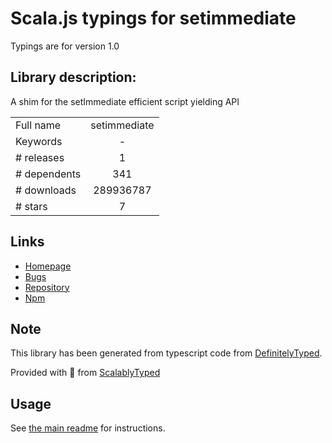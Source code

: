 
# Scala.js typings for setimmediate

Typings are for version 1.0

## Library description:
A shim for the setImmediate efficient script yielding API

|                    |                 |
| ------------------ | :-------------: |
| Full name          | setimmediate |
| Keywords           | - |
| # releases         | 1 |
| # dependents       | 341 |
| # downloads        | 289936787 |
| # stars            | 7 |

## Links
- [Homepage](https://github.com/yuzujs/setImmediate#readme)
- [Bugs](https://github.com/yuzujs/setImmediate/issues)
- [Repository](https://github.com/yuzujs/setImmediate)
- [Npm](https://www.npmjs.com/package/setimmediate)
    


## Note
This library has been generated from typescript code from [DefinitelyTyped](https://definitelytyped.org).

Provided with :purple_heart: from [ScalablyTyped](https://github.com/oyvindberg/ScalablyTyped)

## Usage
See [the main readme](../../readme.md) for instructions.


